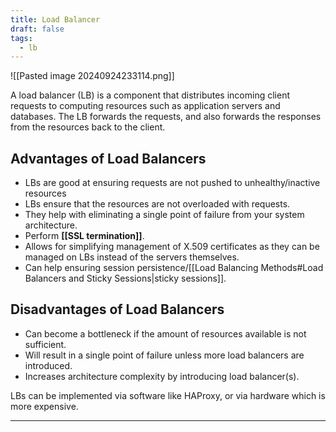 ```yaml
---
title: Load Balancer
draft: false
tags:
  - lb
---
```

![[Pasted image 20240924233114.png]]

A load balancer (LB) is a component that distributes incoming client requests to computing resources such as application servers and databases. The LB forwards the requests, and also forwards the responses from the resources back to the client.

## Advantages of Load Balancers 

- LBs are good at ensuring requests are not pushed to unhealthy/inactive resources
- LBs ensure that the resources are not overloaded with requests.
- They help with eliminating a single point of failure from your system architecture.
-  Perform **[[SSL termination]]**.
- Allows for simplifying management of X.509 certificates as they can be managed on LBs instead of the servers themselves.
- Can help ensuring session persistence/[[Load Balancing Methods#Load Balancers and Sticky Sessions|sticky sessions]].

## Disadvantages of Load Balancers

- Can become a bottleneck if the amount of resources available is not sufficient.
- Will result in a single point of failure unless more load balancers are introduced.
- Increases architecture complexity by introducing load balancer(s).


LBs can be implemented via software like HAProxy, or via hardware which is more expensive.

---


